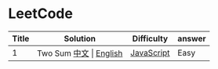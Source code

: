 # LeetCode

|Title|Solution|Difficulty|answer|
--|----|--------|---------
1| Two Sum [中文](https://leetcode-cn.com/problems/two-sum/) &#124; [English](https://leetcode.com/problems/two-sum/) | [JavaScript](./algorithms/javascript/1.twoSum.js) | Easy| [中文](https://leetcode-cn.com/problems/two-sum/solution/liang-shu-zhi-he-by-leetcode-2/)



